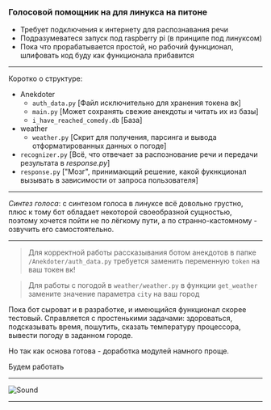 ### Голосовой помощник на для линукса на питоне

* Требует подключения к интернету для распознавания речи
* Подразумеватеся запуск под raspberry pi (в принципе под линуксом)
* Пока что прорабатывается простой, но рабочий функционал, шлифовать код буду как функционала прибавится

_____

Коротко о структуре:

- Anekdoter
  - `auth_data.py` [Файл исключительно для хранения токена вк]
  - `main.py` [Может сохранять свежие анекдоты и читать их из базы]
  - `i_have_reached_comedy.db` [База]
- weather
  - `weather.py` [Скрит для получения, парсинга и вывода отформатированных данных о погоде]
- `recognizer.py` [Всё, что отвечает за распознование речи и передачи результата в *response.py*]
- `response.py` ["Мозг", принимающий решение, какой фукнкционал вызывать в зависимости от запроса пользователя]

_____

*Синтез голоса*: с синтезом голоса в линуксе всё довольно грустно, плюс к тому бот обладает некоторой своеобразной сущностью, поэтому хочется пойти не по лёгкому пути, а по странно-кастомному - озвучить его самостоятельно. 

_____

> Для корректной работы рассказывания ботом анекдотов в папке `/Anekdoter/auth_data.py` требуется заменить переменную `token` на ваш токен вк!

> Для работы с погодой в `weather/weather.py` в функции `get_weather` замените значение параметра `city` на ваш город 

Пока бот сыроват и в разработке, и имеющийся функционал скорее тестовый.
Справляется с простенькими задачами: здороваться, подсказывать время, пошутить, сказать температуру процессора, вывести погоду в заданном городе.

Но так как основа готова - доработка модулей намного проще.

Будем работать

_____

![Sound](https://cdn.dribbble.com/users/6190/screenshots/4263671/browserpreview_tmp-1.gif "Оно такое тыц-тыц")

_____
